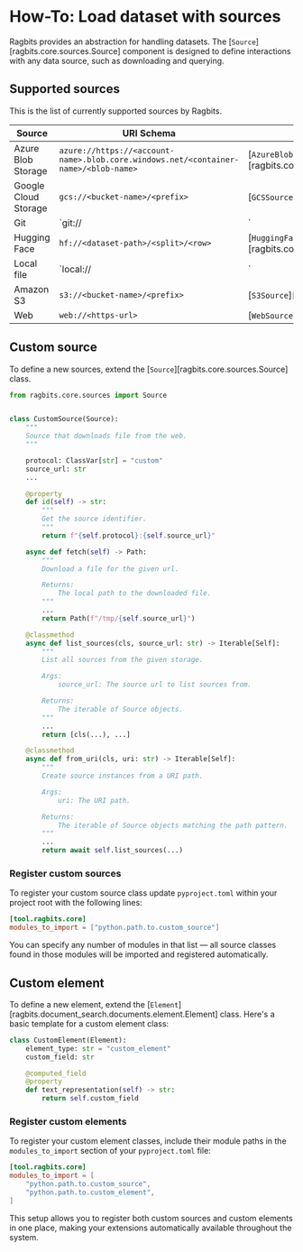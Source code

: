 # How-To: Load dataset with sources

Ragbits provides an abstraction for handling datasets. The [`Source`][ragbits.core.sources.Source] component is designed to define interactions with any data source, such as downloading and querying.

## Supported sources

This is the list of currently supported sources by Ragbits.

| Source | URI Schema | Class |
|-|-|-|
| Azure Blob Storage | `azure://https://<account-name>.blob.core.windows.net/<container-name>/<blob-name>` | [`AzureBlobStorageSource`][ragbits.core.sources.AzureBlobStorageSource] |
| Google Cloud Storage | `gcs://<bucket-name>/<prefix>` | [`GCSSource`][ragbits.core.sources.GCSSource] |
| Git | `git://<https-url>|<ssh-url>` | [`GitSource`][ragbits.core.sources.GitSource] |
| Hugging Face | `hf://<dataset-path>/<split>/<row>` | [`HuggingFaceSource`][ragbits.core.sources.HuggingFaceSource] |
| Local file | `local://<file-path>|<blob-pattern>` | [`LocalFileSource`][ragbits.core.sources.LocalFileSource] |
| Amazon S3 | `s3://<bucket-name>/<prefix>` | [`S3Source`][ragbits.core.sources.S3Source] |
| Web | `web://<https-url>` | [`WebSource`][ragbits.core.sources.WebSource] |

## Custom source

To define a new sources, extend the [`Source`][ragbits.core.sources.Source] class.

```python
from ragbits.core.sources import Source


class CustomSource(Source):
    """
    Source that downloads file from the web.
    """

    protocol: ClassVar[str] = "custom"
    source_url: str
    ...

    @property
    def id(self) -> str:
        """
        Get the source identifier.
        """
        return f"{self.protocol}:{self.source_url}"

    async def fetch(self) -> Path:
        """
        Download a file for the given url.

        Returns:
            The local path to the downloaded file.
        """
        ...
        return Path(f"/tmp/{self.source_url}")

    @classmethod
    async def list_sources(cls, source_url: str) -> Iterable[Self]:
        """
        List all sources from the given storage.

        Args:
            source_url: The source url to list sources from.

        Returns:
            The iterable of Source objects.
        """
        ...
        return [cls(...), ...]

    @classmethod
    async def from_uri(cls, uri: str) -> Iterable[Self]:
        """
        Create source instances from a URI path.

        Args:
            uri: The URI path.

        Returns:
            The iterable of Source objects matching the path pattern.
        """
        ...
        return await self.list_sources(...)
```

### Register custom sources

To register your custom source class update `pyproject.toml` within your project root with the following lines:

```toml
[tool.ragbits.core]
modules_to_import = ["python.path.to.custom_source"]
```

You can specify any number of modules in that list — all source classes found in those modules will be imported and registered automatically.

## Custom element

To define a new element, extend the [`Element`][ragbits.document_search.documents.element.Element] class. Here's a basic template for a custom element class:

```python
class CustomElement(Element):
    element_type: str = "custom_element"
    custom_field: str

    @computed_field
    @property
    def text_representation(self) -> str:
        return self.custom_field
```

### Register custom elements

To register your custom element classes, include their module paths in the `modules_to_import` section of your `pyproject.toml` file:

```toml
[tool.ragbits.core]
modules_to_import = [
    "python.path.to.custom_source",
    "python.path.to.custom_element",
]
```

This setup allows you to register both custom sources and custom elements in one place, making your extensions automatically available throughout the system.
